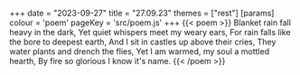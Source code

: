 +++
date = "2023-09-27"
title = "27.09.23"
themes = ["rest"]
[params]
  colour = 'poem'
  pageKey = 'src/poem.js'
+++
{{< poem >}}
Blanket rain fall heavy in the dark,
Yet quiet whispers meet my weary ears,
For rain falls like the bore to deepest earth,
And I sit in castles up above their cries,
They water plants and drench the flies,
Yet I am warmed, my soul a mottled hearth,
By fire so glorious I know it's name.
{{< /poem >}}